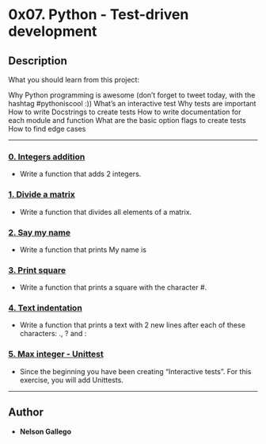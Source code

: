 # 0x07. Python - Test-driven development

## Description
What you should learn from this project:

Why Python programming is awesome (don’t forget to tweet today, with the hashtag #pythoniscool :))
What’s an interactive test
Why tests are important
How to write Docstrings to create tests
How to write documentation for each module and function
What are the basic option flags to create tests
How to find edge cases

---

### [0. Integers addition](./0-add_integer.py)
* Write a function that adds 2 integers.


### [1. Divide a matrix](./2-matrix_divided.py)
* Write a function that divides all elements of a matrix.


### [2. Say my name](./3-say_my_name.py)
* Write a function that prints My name is <first name> <last name>


### [3. Print square](./4-print_square.py)
* Write a function that prints a square with the character #.


### [4. Text indentation](./5-text_indentation.py)
* Write a function that prints a text with 2 new lines after each of these characters: ., ? and :


### [5. Max integer - Unittest](./tests/6-max_integer_test.py)
* Since the beginning you have been creating “Interactive tests”. For this exercise, you will add Unittests.

---

## Author
* **Nelson Gallego**
